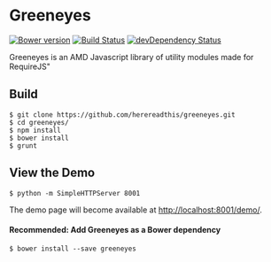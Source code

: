 Greeneyes
========

[![Bower version](https://badge.fury.io/bo/greeneyes.svg)](http://badge.fury.io/bo/greeneyes)
[![Build Status](https://secure.travis-ci.org/herereadthis/greeneyes.svg?branch=master)](http://travis-ci.org/herereadthis/greeneyes)
[![devDependency Status](https://david-dm.org/herereadthis/greeneyes/dev-status.svg)](https://david-dm.org/herereadthis/greeneyes#info=devDependencies)

Greeneyes is an AMD Javascript library of utility modules made for RequireJS"

## Build

```
$ git clone https://github.com/herereadthis/greeneyes.git
$ cd greeneyes/
$ npm install
$ bower install
$ grunt
```

## View the Demo

```
$ python -m SimpleHTTPServer 8001
```

The demo page will become available at [http://localhost:8001/demo/](http://localhost:8001/demo/).

#### Recommended: Add Greeneyes as a Bower dependency

```
$ bower install --save greeneyes
```
